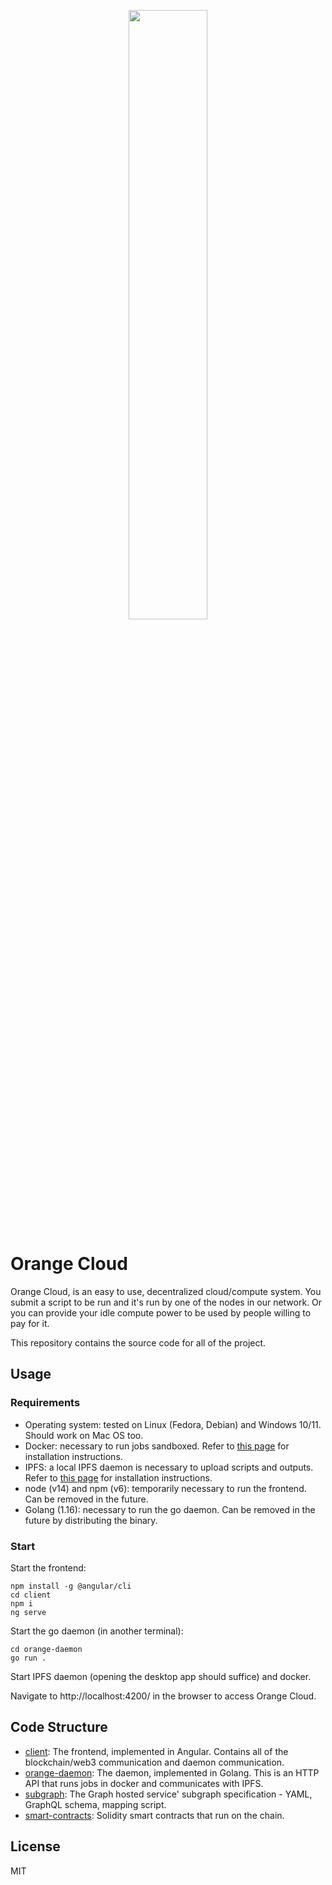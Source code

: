 <p align="center" width="100%">
<img src=https://easydrawingguides.com/wp-content/uploads/2020/03/Orange-Step-10.png width=50%>
</p>

# Orange Cloud

Orange Cloud, is an easy to use, decentralized cloud/compute system. You submit a script to be run and it's run by one of the nodes in our network. Or you can provide your idle compute power to be used by people willing to pay for it.

This repository contains the source code for all of the project.

## Usage

### Requirements

 - Operating system: tested on Linux (Fedora, Debian) and Windows 10/11. Should work on Mac OS too.
 - Docker: necessary to run jobs sandboxed. Refer to [this page](https://docs.docker.com/engine/install/) for installation instructions.
 - IPFS: a local IPFS daemon is necessary to upload scripts and outputs. Refer to [this page](https://docs.ipfs.io/install/ipfs-desktop/) for installation instructions.
 - node (v14) and npm (v6): temporarily necessary to run the frontend. Can be removed in the future.
 - Golang (1.16): necessary to run the go daemon. Can be removed in the future by distributing the binary.

### Start

Start the frontend:
```
npm install -g @angular/cli
cd client
npm i
ng serve
```

Start the go daemon (in another terminal):
```
cd orange-daemon
go run .
```

Start IPFS daemon (opening the desktop app should suffice) and docker.

Navigate to http://localhost:4200/ in the browser to access Orange Cloud.

## Code Structure

 - [client](./client/): The frontend, implemented in Angular. Contains all of the blockchain/web3 communication and daemon communication.
 - [orange-daemon](./orange-daemon/): The daemon, implemented in Golang. This is an HTTP API that runs jobs in docker and communicates with IPFS.
 - [subgraph](./orangesubgraph/): The Graph hosted service' subgraph specification - YAML, GraphQL schema, mapping script.
 - [smart-contracts](./smart-contracts/): Solidity smart contracts that run on the chain.

## License

MIT
